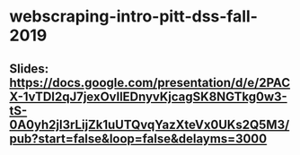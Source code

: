 # webscraping-intro-pitt-dss-fall-2019

## Slides: https://docs.google.com/presentation/d/e/2PACX-1vTDI2qJ7jexOvllEDnyvKjcagSK8NGTkg0w3-tS-0A0yh2jl3rLijZk1uUTQvqYazXteVx0UKs2Q5M3/pub?start=false&loop=false&delayms=3000
